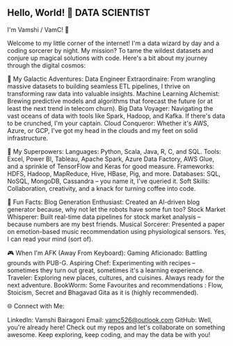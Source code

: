 ## Hello, World! 👋                                            DATA SCIENTIST

I'm Vamshi / VamC! 🌌

Welcome to my little corner of the internet! I'm a data wizard by day and a coding sorcerer by night. My mission? To tame the wildest datasets and conjure up magical solutions with code. Here's a bit about my journey through the digital cosmos:

🚀 My Galactic Adventures:
Data Engineer Extraordinaire: From wrangling massive datasets to building seamless ETL pipelines, I thrive on transforming raw data into valuable insights.
Machine Learning Alchemist: Brewing predictive models and algorithms that forecast the future (or at least the next trend in telecom churn).
Big Data Voyager: Navigating the vast oceans of data with tools like Spark, Hadoop, and Kafka. If there's data to be crunched, I'm your captain.
Cloud Conqueror: Whether it's AWS, Azure, or GCP, I've got my head in the clouds and my feet on solid infrastructure.

🌟 My Superpowers:
Languages: Python, Scala, Java, R, C, and SQL.
Tools: Excel, Power BI, Tableau, Apache Spark, Azure Data Factory, AWS Glue, and a sprinkle of TensorFlow and Keras for good measure.
Frameworks: HDFS, Hadoop, MapReduce, Hive, HBase, Pig, and more.
Databases: SQL, NoSQL, MongoDB, Cassandra – you name it, I've queried it.
Soft Skills: Collaboration, creativity, and a knack for turning coffee into code.

🔮 Fun Facts:
Blog Generation Enthusiast: Created an AI-driven blog generator because, why not let the robots have some fun too?
Stock Market Whisperer: Built real-time data pipelines for stock market analysis – because numbers are my best friends.
Musical Sorcerer: Presented a paper on emotion-based music recommendation using physiological sensors. Yes, I can read your mind (sort of).

🎮 When I'm AFK (Away From Keyboard):
Gaming Aficionado: Battling grounds with PUB-G.
Aspiring Chef: Experimenting with recipes – sometimes they turn out great, sometimes it's a learning experience.
Traveler: Exploring new places, cultures, and cuisines. Always ready for the next adventure.
BookWorm: Some Favourites and recommendations : Flow, Stoicism, Secret and Bhagavad Gita as it is (highly recommended). 

🌐 Connect with Me:

LinkedIn: Vamshi Bairagoni
Email: vamc526@outlook.com
GitHub: Well, you're already here! Check out my repos and let's collaborate on something awesome.
Keep exploring, keep coding, and may the data be with you!


